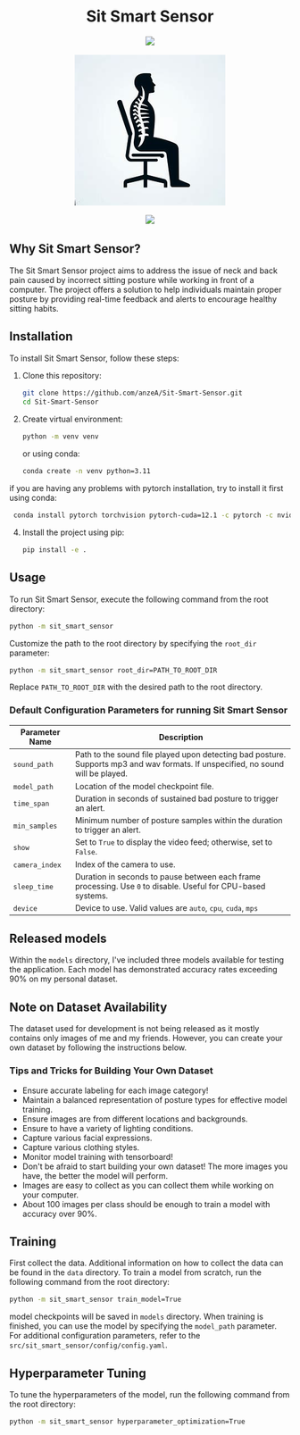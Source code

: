 <div align="center">

# Sit Smart Sensor
![](https://github.com/anzeA/Sit-Smart-Sensor/actions/workflows/python-app.yml/badge.svg)

![](https://github.com/anzeA/Sit-Smart-Sensor/blob/main/assets/logo.png)

![](https://github.com/anzeA/Sit-Smart-Sensor/blob/main/assets/demo.gif)
</div>

## Why Sit Smart Sensor?

The Sit Smart Sensor project aims to address the issue of neck and back pain caused by incorrect sitting posture while working in front of a computer. The project offers a solution to help individuals maintain proper posture by providing real-time feedback and alerts to encourage healthy sitting habits.

## Installation

To install Sit Smart Sensor, follow these steps:

1. Clone this repository:
    ```bash
    git clone https://github.com/anzeA/Sit-Smart-Sensor.git
    cd Sit-Smart-Sensor
    ```
3. Create virtual environment:
    ```bash
    python -m venv venv
    ```
   or using conda:
    ```bash
    conda create -n venv python=3.11
    ```
if you are having any problems with pytorch installation, try to install it first using conda:
   ```bash
    conda install pytorch torchvision pytorch-cuda=12.1 -c pytorch -c nvidia
   ```
4. Install the project using pip:
    ```bash
    pip install -e .
    ```

## Usage

To run Sit Smart Sensor, execute the following command from the root directory:

```bash
python -m sit_smart_sensor
```

Customize the path to the root directory by specifying the `root_dir` parameter:

```bash
python -m sit_smart_sensor root_dir=PATH_TO_ROOT_DIR
```

Replace `PATH_TO_ROOT_DIR` with the desired path to the root directory.

### Default Configuration Parameters for running Sit Smart Sensor

| Parameter Name | Description                                                                                                            |
|----------------|------------------------------------------------------------------------------------------------------------------------|
| `sound_path`   | Path to the sound file played upon detecting bad posture. Supports mp3 and wav formats. If unspecified, no sound will be played. |
| `model_path`   | Location of the model checkpoint file.                                                                                 |
| `time_span`    | Duration in seconds of sustained bad posture to trigger an alert.                                                      |
| `min_samples`  | Minimum number of posture samples within the duration to trigger an alert.                                             |
| `show`         | Set to `True` to display the video feed; otherwise, set to `False`.                                                    |
| `camera_index` | Index of the camera to use.                                                                                            |
| `sleep_time`   | Duration in seconds to pause between each frame processing. Use `0` to disable. Useful for CPU-based systems.          |
 | `device`        | Device to use. Valid values are `auto`, `cpu`, `cuda`, `mps`                                                           |

## Released models
Within the `models` directory, I've included three models available for testing the application. Each model has demonstrated accuracy rates exceeding 90% on my personal dataset.

## Note on Dataset Availability

The dataset used for development is not being released as it mostly contains only images of me and my friends. However, you can create your own dataset by following the instructions below.

### Tips and Tricks for Building Your Own Dataset

- Ensure accurate labeling for each image category!
- Maintain a balanced representation of posture types for effective model training.
- Ensure images are from different locations and backgrounds.
- Ensure to have a variety of lighting conditions.
- Capture various facial expressions.
- Capture various clothing styles.
- Monitor model training with tensorboard!
- Don't be afraid to start building your own dataset! The more images you have, the better the model will perform.
- Images are easy to collect as you can collect them while working on your computer.
- About 100 images per class should be enough to train a model with accuracy over 90%.


## Training
First collect the data. Additional information on how to collect the data can be found in the `data` directory.
To train a model from scratch, run the following command from the root directory:

```bash
python -m sit_smart_sensor train_model=True
```
model checkpoints will be saved in `models` directory. When training is finished, you can use the model by specifying the `model_path` parameter.
For additional configuration parameters, refer to the `src/sit_smart_sensor/config/config.yaml`.

## Hyperparameter Tuning
To tune the hyperparameters of the model, run the following command from the root directory:

```bash
python -m sit_smart_sensor hyperparameter_optimization=True
```
